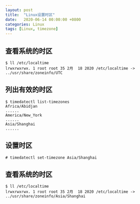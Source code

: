 ```yaml
---
layout: post
title:  "Linux设置时区"
date:   2020-06-14 00:00:00 +0800
categories: Linux
tags: [Linux, timezone]
---
```


## 查看系统的时区
```shell
$ ll /etc/localtime
lrwxrwxrwx. 1 root root 35 2月  18 2020 /etc/localtime -> ../usr/share/zoneinfo/UTC
```

## 列出有效的时区
```shell
$ timedatectl list-timezones
Africa/Abidjan
......
America/New_York
......
Asia/Shanghai
......
```

## 设置时区
```shell
# timedatectl set-timezone Asia/Shanghai
```

## 查看系统的时区
```shell
$ ll /etc/localtime
lrwxrwxrwx. 1 root root 35 2月  18 2020 /etc/localtime -> ../usr/share/zoneinfo/Asia/Shanghai
```
